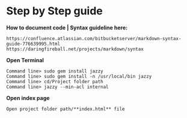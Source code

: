 # Step by Step guide

**How to document code | Syntax guideline here:**
    
    https://confluence.atlassian.com/bitbucketserver/markdown-syntax-guide-776639995.html
    https://daringfireball.net/projects/markdown/syntax


**Open Terminal**

    Command line> sudo gem install jazzy
    Command line> sudo gem install -n /usr/local/bin jazzy
    Command line> cd/Project folder path
    Command line> jazzy --min-acl internal


**Open index page**
   
    Open project folder path/**index.html** file
